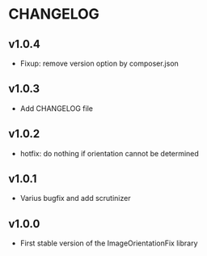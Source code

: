 CHANGELOG
=========

v1.0.4
-----
- Fixup: remove version option by composer.json

v1.0.3
-----
- Add CHANGELOG file

v1.0.2
-----
- hotfix: do nothing if orientation cannot be determined

v1.0.1
-----
- Varius bugfix and add scrutinizer

v1.0.0
-----
- First stable version of the ImageOrientationFix library
